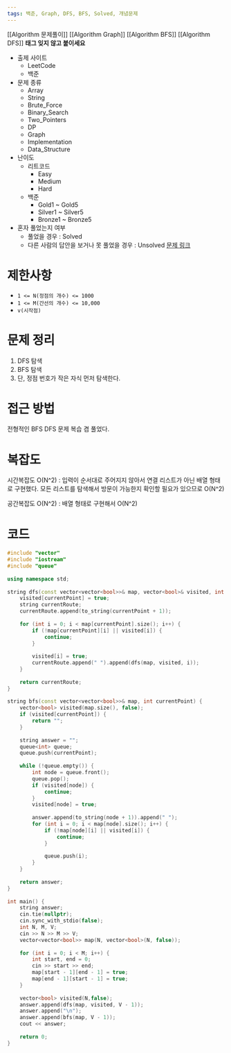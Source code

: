 ```yaml
---
tags: 백준, Graph, DFS, BFS, Solved, 개념문제
---
```

[[Algorithm 문제풀이]] [[Algorithm Graph]] [[Algorithm BFS]] [[Algorithm DFS]]
**태그 잊지 않고 붙이세요**
- 출제 사이트
	- LeetCode
	- 백준
- 문제 종류
	- Array
	- String
	- Brute_Force
	- Binary_Search
	- Two_Pointers
	- DP
	- Graph
	- Implementation
	- Data_Structure
- 난이도
	- 리트코드
		- Easy
		- Medium
		- Hard
	- 백준
		- Gold1 ~ Gold5
		- Silver1 ~ Silver5
		- Bronze1 ~ Bronze5
- 혼자 풀었는지 여부
	- 풀었을 경우 : Solved
	- 다른 사람의 답안을 보거나 못 풀었을 경우 : Unsolved
[문제 링크](https://www.acmicpc.net/problem/1260)
# 제한사항
- `1 <= N(정점의 개수) <= 1000`
- `1 <= M(간선의 개수) <= 10,000`
- `v(시작점)`

# 문제 정리
1. DFS 탐색
2. BFS 탐색
3. 단, 정점 번호가 작은 자식 먼저 탐색한다.

# 접근 방법
전형적인 BFS DFS 문제 복습 겸 풀었다.

# 복잡도
시간복잡도 O(N^2) : 입력이 순서대로 주어지지 않아서 연결 리스트가 아닌 배열 형태로 구현했다. 모든 리스트를 탐색해서 방문이 가능한지 확인할 필요가 있으므로 O(N^2)

공간복잡도 O(N^2) : 배열 형태로 구현해서 O(N^2)
# 코드
``` cpp
#include "vector"  
#include "iostream"  
#include "queue"  
  
using namespace std;  
  
string dfs(const vector<vector<bool>>& map, vector<bool>& visited, int currentPoint) {  
    visited[currentPoint] = true;  
    string currentRoute;  
    currentRoute.append(to_string(currentPoint + 1));  
  
    for (int i = 0; i < map[currentPoint].size(); i++) {  
        if (!map[currentPoint][i] || visited[i]) {  
            continue;  
        }  
  
        visited[i] = true;  
        currentRoute.append(" ").append(dfs(map, visited, i));  
    }  
  
    return currentRoute;  
}  
  
string bfs(const vector<vector<bool>>& map, int currentPoint) {  
    vector<bool> visited(map.size(), false);  
    if (visited[currentPoint]) {  
        return "";  
    }  
  
    string answer = "";  
    queue<int> queue;  
    queue.push(currentPoint);  
  
    while (!queue.empty()) {  
        int node = queue.front();  
        queue.pop();  
        if (visited[node]) {  
            continue;  
        }  
        visited[node] = true;  
  
        answer.append(to_string(node + 1)).append(" ");  
        for (int i = 0; i < map[node].size(); i++) {  
            if (!map[node][i] || visited[i]) {  
                continue;  
            }  
  
            queue.push(i);  
        }  
    }  
  
    return answer;  
}  
  
int main() {  
    string answer;  
    cin.tie(nullptr);  
    cin.sync_with_stdio(false);  
    int N, M, V;  
    cin >> N >> M >> V;  
    vector<vector<bool>> map(N, vector<bool>(N, false));  
  
    for (int i = 0; i < M; i++) {  
        int start, end = 0;  
        cin >> start >> end;  
        map[start - 1][end - 1] = true;  
        map[end - 1][start - 1] = true;  
    }  
  
    vector<bool> visited(N,false);  
    answer.append(dfs(map, visited, V - 1));  
    answer.append("\n");  
    answer.append(bfs(map, V - 1));  
    cout << answer;  
  
    return 0;  
}
```

